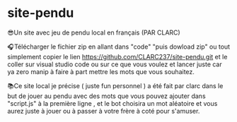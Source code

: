 # site-pendu
😎Un site avec jeu de pendu local en français (PAR CLARC)

🎧Télécharger le fichier zip en allant dans "code" "puis dowload zip" ou tout simplement copier le lien https://github.com/CLARC237/site-pendu.git et le coller sur visual studio code ou sur ce que vous voulez et lancer juste car ya zero manip à faire à part mettre les mots que vous souhaitez.

📚Ce site local je précise ( juste fun personnel ) a été fait par clarc dans le but de jouer au pendu avec des mots que vous pouvez ajouter dans "script.js" à la première ligne , et le bot choisira un mot aléatoire et vous aurez juste à jouer ou à passer à votre frère à coté pour s'amuser.
